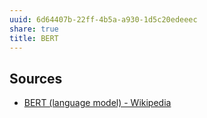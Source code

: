 ```yaml
---
uuid: 6d64407b-22ff-4b5a-a930-1d5c20edeeec
share: true
title: BERT
---
```

## Sources

* [BERT (language model) - Wikipedia](https://en.wikipedia.org/wiki/BERT_(language_model))